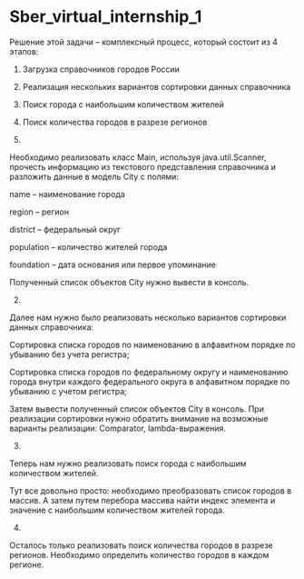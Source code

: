 # Sber_virtual_internship_1
Решение этой задачи – комплексный процесс, который состоит из 4 этапов:

1. Загрузка справочников городов России
2. Реализация нескольких вариантов сортировки данных справочника
3. Поиск города с наибольшим количеством жителей
4. Поиск количества городов в разрезе регионов

  1. 
Необходимо реализовать класс Main, используя java.util.Scanner, прочесть информацию из текстового представления справочника и разложить данные в модель City с полями:

name – наименование города

region – регион

district – федеральный округ

population – количество жителей города

foundation – дата основания или первое упоминание

Полученный список объектов City нужно вывести в консоль.

  2.
Далее нам нужно было реализовать несколько вариантов сортировки данных справочника:

Сортировка списка городов по наименованию в алфавитном порядке по убыванию без учета регистра;

Сортировка списка городов по федеральному округу и наименованию города внутри каждого федерального округа в алфавитном порядке по убыванию с учетом регистра;

Затем вывести полученный список объектов City в консоль. При реализации сортировки нужно обратить внимание на возможные варианты реализации: Comparator, lambda-выражения.

  3.
Теперь нам нужно реализовать поиск города с наибольшим количеством жителей.

Тут все довольно просто: необходимо преобразовать список городов в массив. А затем путем перебора массива найти индекс элемента и значение с наибольшим количеством жителей города.

  4.
Осталось только реализовать поиск количества городов в разрезе регионов. Необходимо определить количество городов в каждом регионе.
